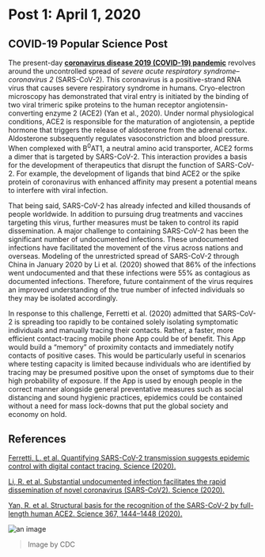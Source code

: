 # Post 1: April 1, 2020
## COVID-19 Popular Science Post

The present-day [**coronavirus disease 2019 (COVID-19) pandemic**](https://www.cdc.gov/coronavirus/2019-ncov/index.html) revolves around the uncontrolled spread of *severe acute respiratory syndrome–coronavirus 2* (SARS-CoV-2). This coronavirus is a positive-strand RNA virus that causes severe respiratory syndrome in humans. Cryo-electron microscopy has demonstrated that viral entry is initiated by the binding of two viral trimeric spike proteins to the human receptor angiotensin-converting enzyme 2 (ACE2) (Yan et al., 2020). Under normal physiological conditions, ACE2 is responsible for the maturation of angiotensin, a peptide hormone that triggers the release of aldosterone from the adrenal cortex. Aldosterone subsequently regulates vasoconstriction and blood pressure. When complexed with B<sup>0</sup>AT1, a neutral amino acid transporter, ACE2 forms a dimer that is targeted by SARS-CoV-2. This interaction provides a basis for the development of therapeutics that disrupt the function of SARS-CoV-2. For example, the development of ligands that bind ACE2 or the spike protein of coronavirus with enhanced affinity may present a potential means to interfere with viral infection. 

That being said, SARS-CoV-2 has already infected and killed thousands of people worldwide. In addition to pursuing drug treatments and vaccines targeting this virus, further measures must be taken to control its rapid dissemination. A major challenge to containing SARS-CoV-2 has been the significant number of undocumented infections. These undocumented infections have facilitated the movement of the virus across nations and overseas. Modeling of the unrestricted spread of SARS-CoV-2 through China in January 2020 by Li et al. (2020) showed that 86% of the infections went undocumented and that these infections were 55% as contagious as documented infections. Therefore, future containment of the virus requires an improved understanding of the true number of infected individuals so they may be isolated accordingly. 

In response to this challenge, Ferretti et al. (2020) admitted that SARS-CoV-2 is spreading too rapidly to be contained solely isolating symptomatic individuals and manually tracing their contacts. Rather, a faster, more efficient contact-tracing mobile phone App could be of benefit. This App would build a “memory” of proximity contacts and immediately notify contacts of positive cases. This would be particularly useful in scenarios where testing capacity is limited because individuals who are identified by tracing may be presumed positive upon the onset of symptoms due to their high probability of exposure. If the App is used by enough people in the correct manner alongside general preventative measures such as social distancing and sound hygienic practices, epidemics could be contained without a need for mass lock-downs that put the global society and economy on hold. 

## References
[Ferretti, L. et al. Quantifying SARS-CoV-2 transmission suggests epidemic control with digital contact tracing. Science (2020).](https://science.sciencemag.org/content/early/2020/03/30/science.abb6936)

[Li, R. et al. Substantial undocumented infection facilitates the rapid dissemination of novel coronavirus (SARS-CoV2). Science (2020).](https://science.sciencemag.org/content/early/2020/03/24/science.abb3221.full)

[Yan, R. et al. Structural basis for the recognition of the SARS-CoV-2 by full-length human ACE2. Science 367, 1444–1448 (2020).](https://science.sciencemag.org/content/367/6485/1444)

![an image](https://www.cdc.gov/coronavirus/2019-ncov/images/social/covid19-prevention-fb.png)
> Image by CDC
